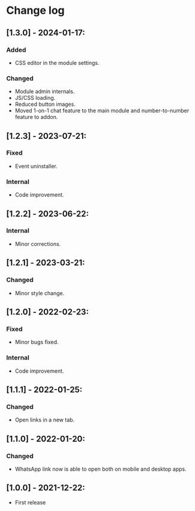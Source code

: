 # Change log

## [1.3.0] - 2024-01-17:
### Added
- CSS editor in the module settings.
### Changed
- Module admin internals.
- JS/CSS loading.
- Reduced button images.
- Moved 1-on-1 chat feature to the main module and number-to-number feature to addon.

## [1.2.3] - 2023-07-21:
### Fixed
- Event uninstaller.
### Internal
- Code improvement.

## [1.2.2] - 2023-06-22:
### Internal
- Minor corrections.

## [1.2.1] - 2023-03-21:
### Changed
- Minor style change.

## [1.2.0] - 2022-02-23:
### Fixed
- Minor bugs fixed.
### Internal
- Code improvement.

## [1.1.1] - 2022-01-25:
### Changed
- Open links in a new tab.

## [1.1.0] - 2022-01-20:
### Changed
- WhatsApp link now is able to open both on mobile and desktop apps.

## [1.0.0] - 2021-12-22:
- First release
